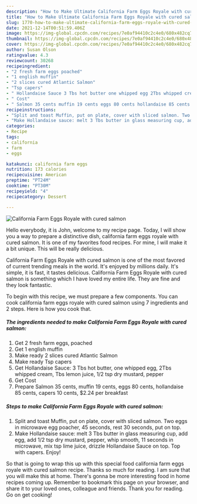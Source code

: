 ```yaml
---
description: "How to Make Ultimate California Farm Eggs Royale with cured salmon"
title: "How to Make Ultimate California Farm Eggs Royale with cured salmon"
slug: 1770-how-to-make-ultimate-california-farm-eggs-royale-with-cured-salmon
date: 2021-12-14T00:51:59.406Z
image: https://img-global.cpcdn.com/recipes/7e0af94410c2c4e0/680x482cq70/california-farm-eggs-royale-with-cured-salmon-recipe-main-photo.jpg
thumbnail: https://img-global.cpcdn.com/recipes/7e0af94410c2c4e0/680x482cq70/california-farm-eggs-royale-with-cured-salmon-recipe-main-photo.jpg
cover: https://img-global.cpcdn.com/recipes/7e0af94410c2c4e0/680x482cq70/california-farm-eggs-royale-with-cured-salmon-recipe-main-photo.jpg
author: Susan Olson
ratingvalue: 4.3
reviewcount: 30268
recipeingredient:
- "2 fresh farm eggs poached"
- "1 english muffin"
- "2 slices cured Atlantic Salmon"
- "Tsp capers"
- " Hollandaise Sauce 3 Tbs hot butter one whipped egg 2Tbs whipped cream Tbs lemon juice 12 tsp dry mustard pepper"
- " Cost"
- " Salmon 35 cents muffin 19 cents eggs 80 cents hollandaise 85 cents capers 10 cents 224 per breakfast"
recipeinstructions:
- "Split and toast Muffin, put on plate, cover with sliced salmon. Two eggs in microwave egg poacher, 45 seconds, rest 30 seconds, put on top."
- "Make Hollandaise sauce: melt 3 Tbs butter in glass measuring cup, add egg, add 1/2 tsp dry mustard, pepper, whip smooth, 11 seconds in microwave, mix tsp lime juice, drizzle Hollandaise Sauce on top. Top with capers. Enjoy!"
categories:
- Recipe
tags:
- california
- farm
- eggs

katakunci: california farm eggs 
nutrition: 173 calories
recipecuisine: American
preptime: "PT24M"
cooktime: "PT30M"
recipeyield: "4"
recipecategory: Dessert

---
```



![California Farm Eggs Royale with cured salmon](https://img-global.cpcdn.com/recipes/7e0af94410c2c4e0/680x482cq70/california-farm-eggs-royale-with-cured-salmon-recipe-main-photo.jpg)

Hello everybody, it is John, welcome to my recipe page. Today, I will show you a way to prepare a distinctive dish, california farm eggs royale with cured salmon. It is one of my favorites food recipes. For mine, I will make it a bit unique. This will be really delicious.



California Farm Eggs Royale with cured salmon is one of the most favored of current trending meals in the world. It's enjoyed by millions daily. It's simple, it is fast, it tastes delicious. California Farm Eggs Royale with cured salmon is something which I have loved my entire life. They are fine and they look fantastic.


To begin with this recipe, we must prepare a few components. You can cook california farm eggs royale with cured salmon using 7 ingredients and 2 steps. Here is how you cook that.

<!--inarticleads1-->

##### The ingredients needed to make California Farm Eggs Royale with cured salmon:

1. Get 2 fresh farm eggs, poached
1. Get 1 english muffin
1. Make ready 2 slices cured Atlantic Salmon
1. Make ready Tsp capers
1. Get  Hollandaise Sauce: 3 Tbs hot butter, one whipped egg, 2Tbs whipped cream, Tbs lemon juice, 1/2 tsp dry mustard, pepper
1. Get  Cost
1. Prepare  Salmon 35 cents, muffin 19 cents, eggs 80 cents, hollandaise 85 cents, capers 10 cents, $2.24 per breakfast




<!--inarticleads2-->

##### Steps to make California Farm Eggs Royale with cured salmon:

1. Split and toast Muffin, put on plate, cover with sliced salmon. Two eggs in microwave egg poacher, 45 seconds, rest 30 seconds, put on top.
1. Make Hollandaise sauce: melt 3 Tbs butter in glass measuring cup, add egg, add 1/2 tsp dry mustard, pepper, whip smooth, 11 seconds in microwave, mix tsp lime juice, drizzle Hollandaise Sauce on top. Top with capers. Enjoy!




So that is going to wrap this up with this special food california farm eggs royale with cured salmon recipe. Thanks so much for reading. I am sure that you will make this at home. There's gonna be more interesting food in home recipes coming up. Remember to bookmark this page on your browser, and share it to your loved ones, colleague and friends. Thank you for reading. Go on get cooking!
